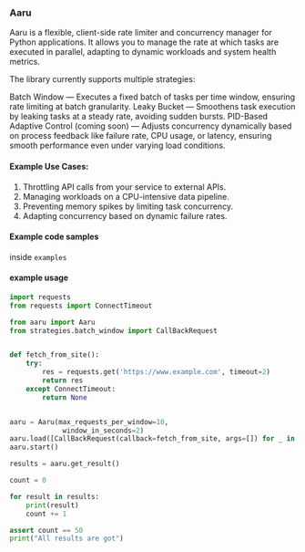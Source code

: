 
### Aaru

Aaru is a flexible, client-side rate limiter and concurrency manager for Python applications. 
It allows you to manage the rate at which tasks are executed in parallel, adapting to dynamic workloads and system health metrics.

The library currently supports multiple strategies:

Batch Window — Executes a fixed batch of tasks per time window, ensuring rate limiting at batch granularity.
Leaky Bucket — Smoothens task execution by leaking tasks at a steady rate, avoiding sudden bursts.
PID-Based Adaptive Control (coming soon) — Adjusts concurrency dynamically based on process feedback like failure rate, CPU usage, or latency, ensuring smooth performance even under varying load conditions.

#### Example Use Cases:

1. Throttling API calls from your service to external APIs.
2. Managing workloads on a CPU-intensive data pipeline.
3. Preventing memory spikes by limiting task concurrency.
4. Adapting concurrency based on dynamic failure rates.

#### Example code samples

inside `examples`

#### example usage

```python
import requests
from requests import ConnectTimeout

from aaru import Aaru
from strategies.batch_window import CallBackRequest


def fetch_from_site():
    try:
        res = requests.get('https://www.example.com', timeout=2)
        return res
    except ConnectTimeout:
        return None


aaru = Aaru(max_requests_per_window=10,
             window_in_seconds=2)
aaru.load([CallBackRequest(callback=fetch_from_site, args=[]) for _ in range(0, 50)])
aaru.start()

results = aaru.get_result()

count = 0

for result in results:
    print(result)
    count += 1

assert count == 50
print("All results are got")
```